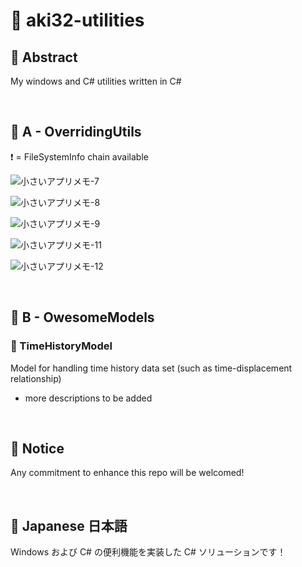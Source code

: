# 💖 aki32-utilities

## 🌟 Abstract

My windows and C# utilities written in C#



<br>

## 🌟 A - OverridingUtils

❗ = FileSystemInfo chain available

![小さいアプリメモ-7](https://user-images.githubusercontent.com/49830756/176161240-c19d1621-d5c3-4e87-affe-24c1dce340ef.jpg)

![小さいアプリメモ-8](https://user-images.githubusercontent.com/49830756/176161248-9baea842-80bd-4f0b-8ca0-639ee8186aeb.jpg)

![小さいアプリメモ-9](https://user-images.githubusercontent.com/49830756/176161250-e17ab998-4b2e-4b50-aa2e-63190a59d438.jpg)

![小さいアプリメモ-11](https://user-images.githubusercontent.com/49830756/176161315-65005d8b-e785-4628-ab39-656e904e0bf0.jpg)

![小さいアプリメモ-12](https://user-images.githubusercontent.com/49830756/176161328-bb1ae642-2182-45dc-817f-34c94db052f1.jpg)


<br>

## 🌟 B - OwesomeModels

### 🎇 TimeHistoryModel

Model for handling time history data set (such as time-displacement relationship)

* more descriptions to be added



<br>

## 🌟 Notice

Any commitment to enhance this repo will be welcomed!


<br>

## 🌟 Japanese 日本語

Windows および C# の便利機能を実装した C# ソリューションです！

